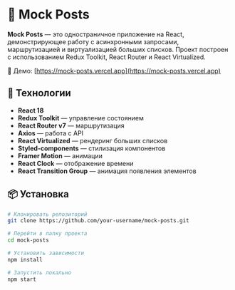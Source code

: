 # 📰 Mock Posts

**Mock Posts** — это одностраничное приложение на React, демонстрирующее работу с асинхронными запросами, маршрутизацией и виртуализацией больших списков. Проект построен с использованием Redux Toolkit, React Router и React Virtualized.

🔗 Демо: [https://mock-posts.vercel.app](https://mock-posts.vercel.app)

## 🚀 Технологии

- **React 18**
- **Redux Toolkit** — управление состоянием
- **React Router v7** — маршрутизация
- **Axios** — работа с API
- **React Virtualized** — рендеринг больших списков
- **Styled-components** — стилизация компонентов
- **Framer Motion** — анимации
- **React Clock** — отображение времени
- **React Transition Group** — анимация появления элементов

## 📦 Установка

```bash
# Клонировать репозиторий
git clone https://github.com/your-username/mock-posts.git

# Перейти в папку проекта
cd mock-posts

# Установить зависимости
npm install

# Запустить локально
npm start